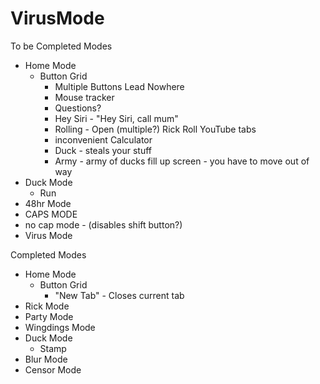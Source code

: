 # VirusMode

To be Completed Modes
- Home Mode
  - Button Grid
    - Multiple Buttons Lead Nowhere
    - Mouse tracker
    - Questions?
    - Hey Siri - "Hey Siri, call mum"
    - Rolling - Open (multiple?) Rick Roll YouTube tabs
    - inconvenient Calculator 
    - Duck - steals your stuff
    - Army - army of ducks fill up screen - you have to move out of way
- Duck Mode
  - Run
- 48hr Mode
- CAPS MODE
- no cap mode - (disables shift button?)
- Virus Mode

Completed Modes 
- Home Mode
  - Button Grid
    - "New Tab" - Closes current tab
- Rick Mode
- Party Mode
- Wingdings Mode
- Duck Mode
  - Stamp
- Blur Mode
- Censor Mode
